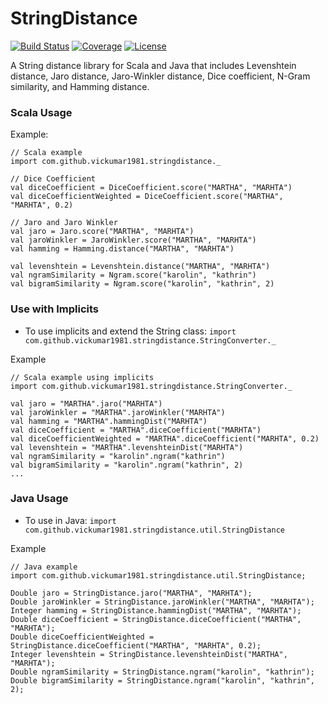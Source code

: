 # StringDistance

[![Build Status](https://api.travis-ci.org/vickumar1981/stringdistance.svg?branch=master)](https://travis-ci.org/vickumar1981/stringdistance/builds) [![Coverage](https://s3.amazonaws.com/assets.coveralls.io/badges/coveralls_100.png)](https://coveralls.io/github/vickumar1981/stringdistance) [![License](https://img.shields.io/badge/License-Apache%202.0-blue.svg)](https://opensource.org/licenses/Apache-2.0)

A String distance library for Scala and Java that includes Levenshtein distance, Jaro distance, Jaro-Winkler distance, Dice coefficient, N-Gram similarity, and Hamming distance.

### Scala Usage

Example:
```
// Scala example
import com.github.vickumar1981.stringdistance._

// Dice Coefficient
val diceCoefficient = DiceCoefficient.score("MARTHA", "MARHTA")
val diceCoefficientWeighted = DiceCoefficient.score("MARTHA", "MARHTA", 0.2)

// Jaro and Jaro Winkler
val jaro = Jaro.score("MARTHA", "MARHTA")
val jaroWinkler = JaroWinkler.score("MARTHA", "MARHTA")
val hamming = Hamming.distance("MARTHA", "MARHTA")

val levenshtein = Levenshtein.distance("MARTHA", "MARHTA")
val ngramSimilarity = Ngram.score("karolin", "kathrin")
val bigramSimilarity = Ngram.score("karolin", "kathrin", 2)
```

### Use with Implicits
  -  To use implicits and extend the String class:  `import com.github.vickumar1981.stringdistance.StringConverter._`

Example
```
// Scala example using implicits
import com.github.vickumar1981.stringdistance.StringConverter._

val jaro = "MARTHA".jaro("MARHTA")
val jaroWinkler = "MARTHA".jaroWinkler("MARHTA")
val hamming = "MARTHA".hammingDist("MARHTA")
val diceCoefficient = "MARTHA".diceCoefficient("MARHTA")
val diceCoefficientWeighted = "MARTHA".diceCoefficient("MARHTA", 0.2)
val levenshtein = "MARTHA".levenshteinDist("MARHTA")
val ngramSimilarity = "karolin".ngram("kathrin")
val bigramSimilarity = "karolin".ngram("kathrin", 2)
...

```

### Java Usage
  -  To use in Java:  `import com.github.vickumar1981.stringdistance.util.StringDistance`

Example
```
// Java example
import com.github.vickumar1981.stringdistance.util.StringDistance;

Double jaro = StringDistance.jaro("MARTHA", "MARHTA");
Double jaroWinkler = StringDistance.jaroWinkler("MARTHA", "MARHTA");
Integer hamming = StringDistance.hammingDist("MARTHA", "MARHTA");
Double diceCoefficient = StringDistance.diceCoefficient("MARTHA", "MARHTA");
Double diceCoefficientWeighted = StringDistance.diceCoefficient("MARTHA", "MARHTA", 0.2);
Integer levenshtein = StringDistance.levenshteinDist("MARTHA", "MARHTA");
Double ngramSimilarity = StringDistance.ngram("karolin", "kathrin");
Double bigramSimilarity = StringDistance.ngram("karolin", "kathrin", 2);
```

